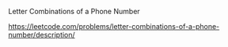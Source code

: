 Letter Combinations of a Phone Number

https://leetcode.com/problems/letter-combinations-of-a-phone-number/description/

